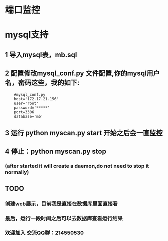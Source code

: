 # 端口监控
# mysql支持

## 1 导入mysql表，mb.sql
## 2 配置修改mysql_conf.py 文件配置,你的mysql用户名，密码这些，我的如下:
        #mysql_conf.py 
        host='172.17.21.156'
        user='root'
        password='*****'
        port=3306
        database='mb'

## 3 运行 python myscan.py start  开始之后会一直监控
## 4 停止：python myscan.py stop
### (after started it will create a daemon,do not need to stop it normally)

## TODO
### 创建web展示，目前我是直接在数据库里面直接看

### 最后，运行一段时间之后可以去数据库查看运行结果
### 欢迎加入 交流QQ群：214550530

